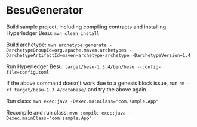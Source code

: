 # BesuGenerator

Build sample project, including compiling contracts and installing Hyperledger Besu: `mvn clean install`

Build archetype: `mvn archetype:generate -DarchetypeGroupId=org.apache.maven.archetypes -DarchetypeArtifactId=maven-archetype-archetype -DarchetypeVersion=1.4`

Run Hyperledger Besu:
`target/besu-1.3.4/bin/besu --config-file=config.toml`

If the above command doesn't work due to a genesis block issue, run `rm -rf target/besu-1.3.4/database/` and try the above again.

Run class:
`mvn exec:java -Dexec.mainClass="com.sample.App"`

Recompile and run class:
`mvn compile exec:java -Dexec.mainClass="com.sample.App"`
